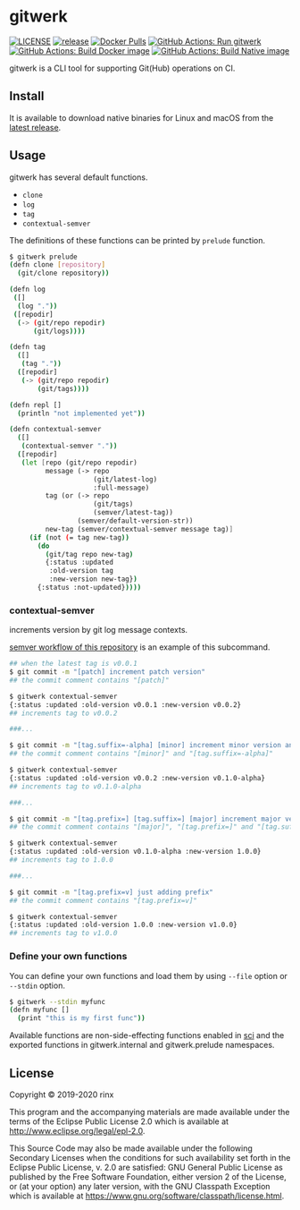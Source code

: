 # gitwerk

[![LICENSE](https://img.shields.io/github/license/rinx/gitwerk)](https://github.com/rinx/gitwerk/blob/master/LICENSE)
[![release](https://img.shields.io/github/v/release/rinx/gitwerk)](https://github.com/rinx/gitwerk/releases)
[![Docker Pulls](https://img.shields.io/docker/pulls/rinx/gitwerk.svg?style=flat-square)](https://hub.docker.com/r/rinx/gitwerk)
[![GitHub Actions: Run gitwerk](https://github.com/rinx/gitwerk/workflows/Run%20gitwerk/badge.svg)](https://github.com/rinx/gitwerk/actions)
[![GitHub Actions: Build Docker image](https://github.com/rinx/gitwerk/workflows/Build%20docker%20image/badge.svg)](https://github.com/rinx/gitwerk/actions)
[![GitHub Actions: Build Native image](https://github.com/rinx/gitwerk/workflows/Build%20native%20image/badge.svg)](https://github.com/rinx/gitwerk/actions)

gitwerk is a CLI tool for supporting Git(Hub) operations on CI.

## Install

It is available to download native binaries for Linux and macOS from the [latest release](https://github.com/rinx/gitwerk/releases/latest).

## Usage

gitwerk has several default functions.

- `clone`
- `log`
- `tag`
- `contextual-semver`

The definitions of these functions can be printed by `prelude` function.

```bash
$ gitwerk prelude
(defn clone [repository]
  (git/clone repository))

(defn log
 ([]
  (log "."))
 ([repodir]
  (-> (git/repo repodir)
      (git/logs))))

(defn tag
  ([]
   (tag "."))
  ([repodir]
   (-> (git/repo repodir)
       (git/tags))))

(defn repl []
  (println "not implemented yet"))

(defn contextual-semver
  ([]
   (contextual-semver "."))
  ([repodir]
   (let [repo (git/repo repodir)
         message (-> repo
                     (git/latest-log)
                     :full-message)
         tag (or (-> repo
                     (git/tags)
                     (semver/latest-tag))
                 (semver/default-version-str))
         new-tag (semver/contextual-semver message tag)]
     (if (not (= tag new-tag))
       (do
         (git/tag repo new-tag)
         {:status :updated
          :old-version tag
          :new-version new-tag})
       {:status :not-updated}))))
```


### contextual-semver

increments version by git log message contexts.

[semver workflow of this repository](https://github.com/rinx/gitwerk/blob/master/.github/workflows/semver.yml) is an example of this subcommand.

```bash
## when the latest tag is v0.0.1
$ git commit -m "[patch] increment patch version"
## the commit comment contains "[patch]"

$ gitwerk contextual-semver
{:status :updated :old-version v0.0.1 :new-version v0.0.2}
## increments tag to v0.0.2

###...

$ git commit -m "[tag.suffix=-alpha] [minor] increment minor version and add suffix"
## the commit comment contains "[minor]" and "[tag.suffix=-alpha]"

$ gitwerk contextual-semver
{:status :updated :old-version v0.0.2 :new-version v0.1.0-alpha}
## increments tag to v0.1.0-alpha

###...

$ git commit -m "[tag.prefix=] [tag.suffix=] [major] increment major version and remove prefix and suffix"
## the commit comment contains "[major]", "[tag.prefix=]" and "[tag.suffix=]"

$ gitwerk contextual-semver
{:status :updated :old-version v0.1.0-alpha :new-version 1.0.0}
## increments tag to 1.0.0

###...

$ git commit -m "[tag.prefix=v] just adding prefix"
## the commit comment contains "[tag.prefix=v]"

$ gitwerk contextual-semver
{:status :updated :old-version 1.0.0 :new-version v1.0.0}
## increments tag to v1.0.0
```


### Define your own functions

You can define your own functions and load them by using `--file` option or `--stdin` option.

```bash
$ gitwerk --stdin myfunc
(defn myfunc []
  (print "this is my first func"))
```

Available functions are non-side-effecting functions enabled in [sci](https://github.com/borkdude/sci) and the exported functions in gitwerk.internal and gitwerk.prelude namespaces.


## License

Copyright © 2019-2020 rinx

This program and the accompanying materials are made available under the
terms of the Eclipse Public License 2.0 which is available at
http://www.eclipse.org/legal/epl-2.0.

This Source Code may also be made available under the following Secondary
Licenses when the conditions for such availability set forth in the Eclipse
Public License, v. 2.0 are satisfied: GNU General Public License as published by
the Free Software Foundation, either version 2 of the License, or (at your
option) any later version, with the GNU Classpath Exception which is available
at https://www.gnu.org/software/classpath/license.html.
